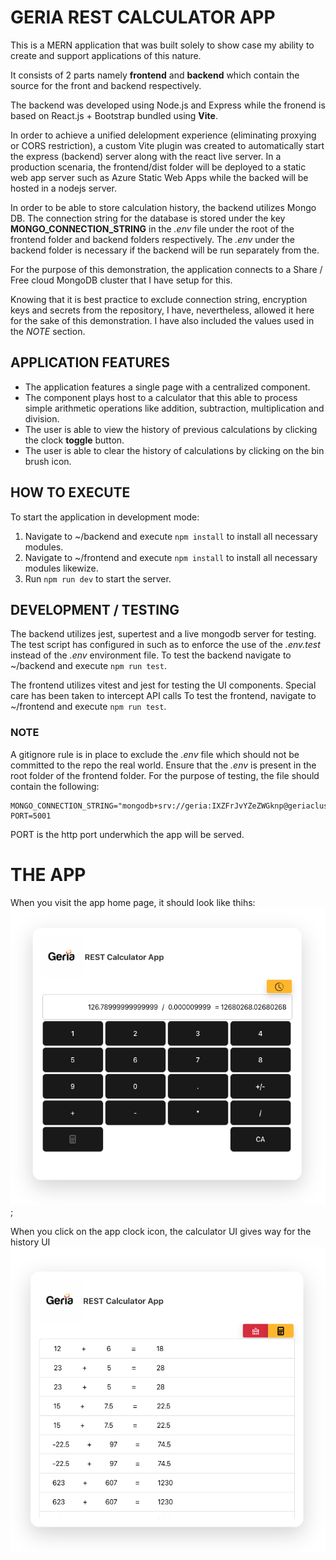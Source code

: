 # GERIA REST CALCULATOR APP

This is a MERN application that was built solely to show case my ability to create and support applications of this nature.

It consists of 2 parts namely **frontend** and **backend** which contain the source for the front and backend respectively.

The backend was developed using Node.js and Express while the fronend is based on React.js + Bootstrap bundled using **Vite**.

In order to achieve a unified delelopment experience (eliminating proxying or CORS restriction), a custom Vite plugin was created to automatically start the express (backend) server along with the react live server. In a production scenaria, the frontend/dist folder will be deployed to a static web app server such as Azure Static Web Apps while the backed will be hosted in a nodejs server.

In order to be able to store calculation history, the backend utilizes Mongo DB. The connection string for the database is stored under the key **MONGO_CONNECTION_STRING** in the *.env* file under the root of the frontend folder and backend folders respectively. The *.env* under the backend folder is necessary if the backend will be run separately from the.

For the purpose of this demonstration, the application connects to a Share / Free cloud MongoDB cluster that I have setup for this.

Knowing that it is best practice to exclude connection string, encryption keys and secrets from the repository, I have, nevertheless, allowed it here for the sake of this demonstration. I have also included the values used in the *NOTE* section.

## APPLICATION FEATURES
- The application features a single page with a centralized component.
- The component plays host to a calculator that this able to process simple arithmetic operations like addition, subtraction, multiplication and division.
- The user is able to view the history of previous calculations by clicking the clock **toggle** button.
- The user is able to clear the history of calculations by clicking on the bin brush icon.

## HOW TO EXECUTE
To start the application in development mode:
1. Navigate to ~/backend and execute ```npm install``` to install all necessary modules.
2. Navigate to ~/frontend and execute ```npm install``` to install all necessary modules likewize.
3. Run ```npm run dev``` to start the server.

## DEVELOPMENT / TESTING
The backend utilizes jest, supertest and a live mongodb server for testing. The test script has configured in such as to enforce the use of the *.env.test* instead of the *.env* environment file.
To test the backend navigate to ~/backend and execute ```npm run test```.

The frontend utilizes vitest and jest for testing the UI components. Special care has been taken to intercept API calls
To test the frontend, navigate to ~/frontend and execute ```npm run test```.

### NOTE
A gitignore rule is in place to exclude the *.env* file which should not be committed to the repo the real world.
Ensure that the  *.env* is present in the root folder of the frontend folder.
For the purpose of testing, the file should contain the following:
```
MONGO_CONNECTION_STRING="mongodb+srv://geria:IXZFrJvYZeZWGknp@geriacluster.ejxqbdd.mongodb.net/geria_app"
PORT=5001
```
PORT is the http port underwhich the app will be served.

# THE APP
When you visit the app home page, it should look like thihs:
![App home](README/HOME.png);

When you click on the app clock icon, the calculator UI gives way for the history UI
![App history](README/HISTORY.png)




